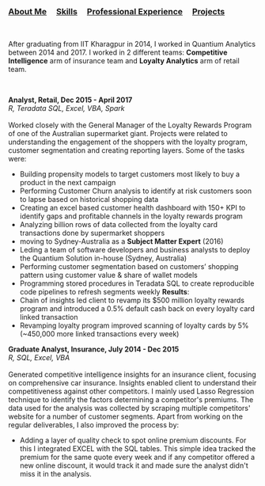 <br />


### [About Me](https://vermaph.github.io/)&nbsp; &nbsp; &nbsp;[Skills](./skills.html)&nbsp; &nbsp; &nbsp;[Professional Experience](./experience.html)&nbsp; &nbsp; &nbsp;[Projects](./projects.html)<br />

<br/>

After graduating from IIT Kharagpur in 2014, I worked in Quantium Analytics between 2014 and 2017. I worked in 2 different teams: **Competitive Intelligence** arm of insurance team and **Loyalty Analytics** arm of retail team.<br /> 

<br />

**Analyst, Retail, Dec 2015 - April 2017<br />**
  *R, Teradata SQL, Excel, VBA, Spark*<br /><br />
Worked closely with the General Manager of the Loyalty Rewards Program of one of the Australian supermarket giant. Projects were related to understanding the engagement of the shoppers with the loyalty program, customer segmentation and creating reporting layers. Some of the tasks were:<br />
  - Building propensity models to target customers most likely to buy a product in the next campaign<br />
  - Performing Customer Churn analysis to identify at risk customers soon to lapse based on historical shopping data<br /> 
  - Creating an excel based customer health dashboard with 150+ KPI to identify gaps and profitable channels in the loyalty rewards program<br />
  - Analyzing billion rows of data collected from the loyalty card transactions done by supermarket shoppers<br />
  - moving to Sydney-Australia as a **Subject Matter Expert** (2016)<br />
  - Leding a team of software developers and business analysts to deploy the Quantium Solution in-house (Sydney, Australia)<br />
  - Performing customer segmentation based on customers’ shopping pattern using customer value & share of wallet models<br />
  - Programming stored procedures in Teradata SQL to create reproducible code pipelines to refresh segments weekly
        **Results**:<br />
  - Chain of insights led client to revamp its $500 million loyalty rewards program and introduced a 0.5% default cash back on every loyalty card linked transaction<br />
  - Revamping loyalty program improved scanning of loyalty cards by 5% (~450,000 more linked transactions every week)<br />


 **Graduate Analyst, Insurance, July 2014 - Dec 2015**<br />
  *R, SQL, Excel, VBA*<br /><br />
Generated competitive intelligence insights for an insurance client, focusing on comprehensive car insurance. Insights enabled client to understand their competitiveness against other competitors. I mainly used Lasso Regression technique to identify the factors determining a competitor's premiums. The data used for the analysis was collected by scraping multiple competitors' website for a number of customer segments. Apart from working on the regular deliverables, I also improved the process by: 
  - Adding a layer of quality check to spot online premium discounts. For this I integrated EXCEL with the SQL tables. This simple idea tracked the premium for the same quote every week and if any competitor offered a new online discount, it would track it and made sure the analyst didn't miss it in the analysis.  
